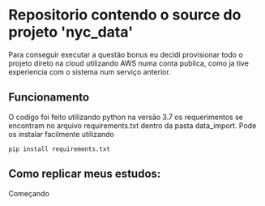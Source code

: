 # Repositorio contendo o source do projeto 'nyc_data'

Para conseguir executar a questão bonus eu decidi provisionar todo o projeto
direto na cloud utilizando AWS numa conta publica, como ja tive experiencia
com o sistema num serviço anterior.

## Funcionamento 
O codigo foi feito utilizando python na versão 3.7 os requerimentos se encontram no arquivo requirements.txt 
dentro da pasta data_import.
Pode os instalar facilmente utilizando 
```
pip install requirements.txt
```

## Como replicar meus estudos:
Começando 
